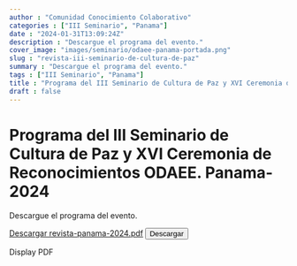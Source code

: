 ```yaml
---
author : "Comunidad Conocimiento Colaborativo"
categories : ["III Seminario", "Panama"]
date : "2024-01-31T13:09:24Z"
description : "Descargue el programa del evento."
cover_image: "images/seminario/odaee-panama-portada.png"
slug : "revista-iii-seminario-de-cultura-de-paz"
summary : "Descargue el programa del evento."
tags : ["III Seminario", "Panama"]
title : "Programa del III Seminario de Cultura de Paz y XVI Ceremonia de Reconocimientos ODAEE. Panama-2024"
draft : false
---
```


# Programa del III Seminario de Cultura de Paz y XVI Ceremonia de Reconocimientos ODAEE. Panama-2024


Descargue el programa del evento. 

[Descargar revista-panama-2024.pdf](/pdf/revista-panama-2024.pdf)
<a href="/pdf/revista-panama-2024.pdf" download>
  <button>Descargar</button>
</a>

<object data="/pdf/revista-panama-2024.pdf" type="application/pdf" width="100%" height="800">
  <p>Display PDF</p>
</object>